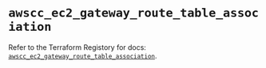 # `awscc_ec2_gateway_route_table_association`

Refer to the Terraform Registory for docs: [`awscc_ec2_gateway_route_table_association`](https://registry.terraform.io/providers/hashicorp/awscc/0.70.0/docs/resources/ec2_gateway_route_table_association).
